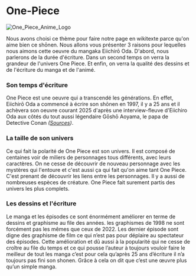 # One-Piece

![One_Piece_Anime_Logo](https://user-images.githubusercontent.com/114494257/197391820-1a007eae-987d-4598-bbc3-a8aa95605a12.png)

Nous avons choisi ce thème pour faire notre page en wikitexte parce qu'on aime bien ce shōnen. Nous allons vous présenter 3 raisons pour lequelles nous aimons cette oeuvre du mangaka Eiichirō Oda. D'abord, nous parlerons de la durée d'écriture. Dans un second temps on verra la grandeur de l'univers One Piece. Et enfin, on verra la qualité des dessins et de l'écriture du manga et de l'animé. 

### Son temps d'écriture
One Piece est une oeuvre qui a transcendé les générations. En effet, Eiichirō Oda a commencé à écrire son shōnen en 1997, il y a 25 ans et il achèvera son oeuvre courant 2025 d'après une interview-fleuve d'Eiichiro Oda aux côtés du tout aussi légendaire Gōshō Aoyama, le papa de Detective Conan _([Sources](https://hitek.fr/actualite/one-piece-annee-fin-du-manga_36520))_.

### La taille de son univers
Ce qui fait la polarité de One Piece est son univers. Il est composé de centaines voir de miliers de personnages tous différents, avec leurs caractères. On ne cesse de découvrir de nouveau personnage avec les mystères qui l'entoure et c'est aussi ça qui fait qu'on aime tant One Piece. C'est prenant de découvrir les liens entre les personnages. Il y a aussi de nombreuses espèces de créature. One Piece fait surement partis des univers les plus complets.

### Les dessins et l'écriture
Le manga et les épisodes ce sont énormément améliorer en terme de dessins et graphisme au file des années. les graphismes de 1998 ne sont forcément pas les mêmes que ceux de 2022. Les dernier épisode sont digne des graphisme de film ce qui n’est pas pour déplaire au spectateur des épisodes. Cette amélioration et dû aussi à la popularité qui ne cesse de croître au file du temps et ce qui pousse l’auteur à toujours vouloir faire le meilleur de tout les manga c’est pour cela qu’après 25 ans d’écriture il n’a toujours pas fini son shonen. Grâce à cela on dit que c’est une œuvre plus qu’un simple manga.
